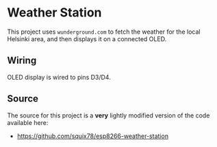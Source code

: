 # Weather Station

This project uses `wunderground.com` to fetch the weather for the local Helsinki
area, and then displays it on a connected OLED.

## Wiring

OLED display is wired to pins D3/D4.

## Source

The source for this project is a __very__ lightly modified version of the code
available here:

* https://github.com/squix78/esp8266-weather-station


